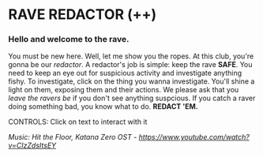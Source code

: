 # RAVE REDACTOR (++)

### Hello and welcome to the rave.

You must be new here. Well, let me show you the ropes. At this club, you're gonna be our *redactor*. A redactor's job is simple: keep the rave **SAFE**. You need to keep an eye out for suspicious activity and investigate anything fishy. To investigate, click on the thing you wanna investigate. You'll shine a light on them, exposing them and their actions. We please ask that you *leave the ravers be* if you don't see anything suspcious. If you catch a raver doing something bad, you know what to do. **REDACT 'EM.**

CONTROLS: Click on text to interact with it

*Music: Hit the Floor, Katana Zero OST - https://www.youtube.com/watch?v=CIzZdsItsEY*